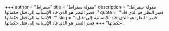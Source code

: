 +++
author = "سقراط"
title = "مقولة سقراط"
description = "مقولة سقراط: قصر النظر هو الذي قاد الإنسانية إلى قتل حكمائها ."
quote = '''قصر النظر هو الذي قاد الإنسانية إلى قتل حكمائها .'''
slug = "قصر-النظر-هو-الذي-قاد-الإنسانية-إلى-قتل-حكمائها"
+++
قصر النظر هو الذي قاد الإنسانية إلى قتل حكمائها .
